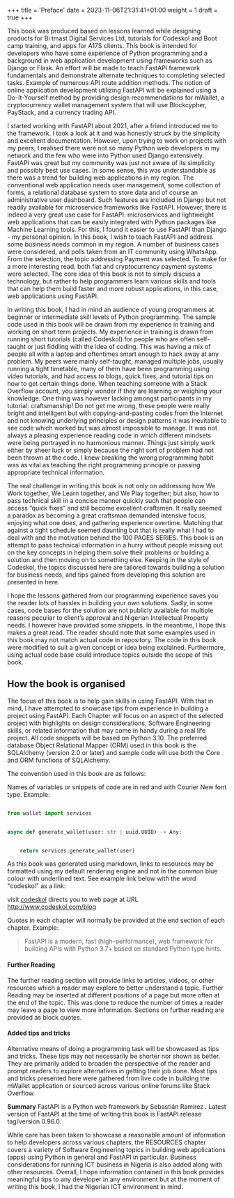 +++
title = 'Preface'
date = 2023-11-06T21:31:41+01:00
weight = 1
draft = true
+++


This book was produced based on lessons learned while designing products for Bi
tmast Digital Services Ltd, tutorials for
Codeskol and Boot camp training, and apps for A17S clients. This book is intended for developers who have some
experience of Python programming and a background in web application development using frameworks such as Django or
Flask. An effort will be made to teach FastAPI framework fundamentals and demonstrate alternate techniques to completing
selected tasks. Example of numerous API route addition methods. The notion of online application development utilizing
FastAPI will be explained using a Do-It-Yourself method by providing design recommendations for mWallet, a
cryptocurrency wallet management system that will use Blockcypher, PayStack, and a currency trading API.

I started working with FastAPI about 2021, after a friend introduced me to the framework. I took a look at it and was
honestly struck by the simplicity and excellent documentation. However, upon trying to work on projects with my peers, I
realised there were not so many Python web developers in my network and the few who were into Python used Django
extensively. FastAPI was great but my community was just not aware of its simplicity and possibly best use cases. In
some sense, this was understandable as there was a trend for building web applications in my region. The conventional
web application needs user management, some collection of forms, a relational database system to store data and of
course an administrative user dashboard. Such features are included in Django but not readily available for microservice
frameworks like FastAPI. However, there is indeed a very great use case for FastAPI: microservices and lightweight web
applications that can be easily integrated with Python packages like Machine Learning tools. For this, I found it easier
to use FastAPI than Django - my personal opinion. In this book, I wish to teach FastAPI and address some business needs
common in my region. A number of business cases were considered, and polls taken from an IT community using WhatsApp.
From the selection, the topic addressing Payment was selected. To make for a more interesting read, both fiat and
cryptocurrency payment systems were selected. The core idea of this book is not to simply discuss a technology, but
rather to help programmers learn various skills and tools that can help them build faster and more robust applications,
in this case, web applications using FastAPI.

In writing this book, I had in mind an audience of young programmers at beginner or intermediate skill levels of Python
programming. The sample code used in this book will be drawn from my experience in training and working on short term
projects. My experience in training is drawn from running short tutorials (called Codeskol) for people who are often
self-taught or just fiddling with the idea of coding. This was having a mix of people all with a laptop and oftentimes
smart enough to hack away at any problem. My peers were mainly self-taught, managed multiple jobs, usually running a
tight timetable, many of them have been programming using video tutorials, and had access to blogs, quick fixes, and
tutorial tips on how to get certain things done. When teaching someone with a Stack Overflow account, you simply wonder
if they are learning or weighing your knowledge. One thing was however lacking amongst participants in my tutorial:
craftsmanship! Do not get me wrong, these people were really bright and intelligent but with copying-and-pasting codes
from the Internet and not knowing underlying principles or design patterns it was inevitable to see code which worked
but was almost impossible to manage. It was not always a pleasing experience reading code in which different mindsets
were being portrayed in no harmonious manner. Things just simply work either by sheer luck or simply because the right
sort of problem had not been thrown at the code. I knew breaking the wrong programming habit was as vital as teaching
the right programming principle or passing appropriate technical information.

The real challenge in writing this book is not only on addressing how We Work together, We Learn together, and We Play
together; but also, how to pass technical skill in a concise manner quickly such that people can access “quick fixes”
and still become excellent craftsmen. It really seemed a paradox as becoming a great craftsman demanded intensive focus,
enjoying what one does, and gathering experience overtime. Matching that against a tight schedule seemed daunting but
that is really what I had to deal with and the motivation behind the 100 PAGES SERIES. This book is an attempt to pass
technical information in a hurry without people missing out on the key concepts in helping them solve their problems or
building a solution and then moving on to something else. Keeping in the style of Codeskol, the topics discussed here
are tailored towards building a solution for business needs, and tips gained from developing this solution are presented
in here.

I hope the lessons gathered from our programming experience saves you the reader lots of hassles in building your own
solutions. Sadly, in some cases, code bases for the solution are not publicly available for multiple reasons peculiar to
client’s approval and Nigerian Intellectual Property needs. I however have provided some snippets. In the meantime, I
hope this makes a great read. The reader should note that some examples used in this book may not match actual code in
repository. The code in this book were modified to suit a given concept or idea being explained. Furthermore, using
actual code base could introduce topics outside the scope of this book.

## How the book is organised

The focus of this book is to help gain skills in using FastAPI. With that in mind, I have attempted to showcase tips
from experience in building a project using FastAPI. Each Chapter will focus on an aspect of the selected project with
highlights on design considerations, Software Engineering skills, or related information that may come in handy during a
real life project. All code snippets will be based on Python 3.10. The preferred database Object Relational Mapper (ORM)
used in this book is the SQLAlchemy (version 2.0 or later) and sample code will use both the Core and ORM functions of
SQLAlchemy.

The convention used in this book are as follows:

Names of variables or snippets of code are in red and with Courier New font type. Example:

~~~python

from wallet import services


async def generate_wallet(user: str | uuid.UUID) -> Any:


    return services.generate_wallet(user)

~~~

As this book was generated using markdown, links to resources may be formatted using my default rendering engine and not
in the common blue colour with underlined text. See example link below with the word "codeskol" as a link:

visit [codeskol](http://www.codeskol.com/blog) directs you to web page at URL http://www.codeskol.com/blog

Quotes in each chapter will normally be provided at the end section of each chapter. Example:
> FastAPI is a modern, fast (high-performance), web framework for building APIs with Python 3.7+ based on standard Python
type hints.

#### Further Reading

The further reading section will provide links to articles, videos, or other resources which a reader may explore to
better understand a topic. Further Reading may be inserted at different positions of a page but
more often at the end of the topic. This was done to reduce the number of times a reader may leave a page to view more information.
Sections on further reading are provided as block quotes.

#### Added tips and tricks

Alternative means of doing a programming task will be showcased as tips and tricks. These tips may not necessarily be
shorter nor shown as better. They are primarily added to broaden the perspective of the reader and prompt readers to
explore alternatives in getting their job done. Most tips and tricks presented here were gathered from live code in
building the mWallet application or sourced across various online forums like Stack Overflow.

**Summary**
FastAPI is a Python web framework by Sebastián Ramírez . Latest version of FastAPI at the time of writing this book is
FastAPI release tag/version 0.96.0.

While care has been taken to showcase a reasonable amount of information to help developers across various chapters, the
RESOURCES chapter covers a variety of Software Engineering topics in building web applications (apps) using Python in
general and FastAPI in particular. Business considerations for running ICT business in Nigeria is also added along with
other resources. Overall, I hope information contained in this book provides meaningful tips to any developer in any
environment but at the moment of writing this book, I had the Nigerian ICT environment in mind.


